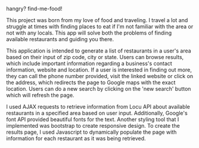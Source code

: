 hangry? find-me-food!

This project was born from my love of food and traveling. I travel a lot and struggle at times with finding places to eat if I'm not familiar with the area or not with any locals. This app will solve both the problems of finding available restaurants and guiding you there.

This application is intended to generate a list of restaurants in a user's area based on their input of zip code, city or state. Users can browse results, which include important information regarding a business's contact information, website and location. If a user is interested in finding out more, they can call the phone number provided, visit the linked website or click on the address, which redirects the page to Google maps with the exact location. Users can do a new search by clicking on the 'new search' button which will refresh the page.  

I used AJAX requests to retrieve information from Locu API about available restaurants in a specified area based on user input. Additionally, Google's font API provided beautiful fonts for the text. Another styling tool that I implemented was bootstrap to create responsive design. To create the results page, I used Javascript to dynamically populate the page with information for each restaurant as it was being retrieved.   

